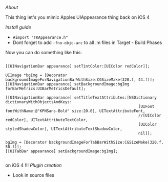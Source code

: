 *About*

This thing let's you mimic Apples UIAppearance thing back on iOS 4

*Install guide*

* `#import "TKAppearance.h"`
* Dont forget to add `-fno-objc-arc` to all .m files in Target - Build Phases


Now you can do something like this:

``` objc

[[UINavigationBar appearance] setTintColor:[UIColor redColor]];
    
UIImage *bgImg = [Decorator backgroundImageForNavigationBarWithSize:CGSizeMake(320.f, 44.f)];
[[UINavigationBar appearance] setBackgroundImage:bgImg forBarMetrics:UIBarMetricsDefault];

[[UINavigationBar appearance] setTitleTextAttributes:[NSDictionary dictionaryWithObjectsAndKeys:
                                                          [UIFont fontWithName:@"KPNSans-Bold" size:20.0], UITextAttributeFont,
                                                          //[UIColor redColor], UITextAttributeTextColor,
                                                          [UIColor styledShadowColor], UITextAttributeTextShadowColor,
                                                          nil]];

bgImg = [Decorator backgroundImageForTabBarWithSize:CGSizeMake(320.f, 50.f)];
[[UITabBar appearance] setBackgroundImage:bgImg];


```

on iOS 4 !!!
*Plugin creation*

* Look in source files



